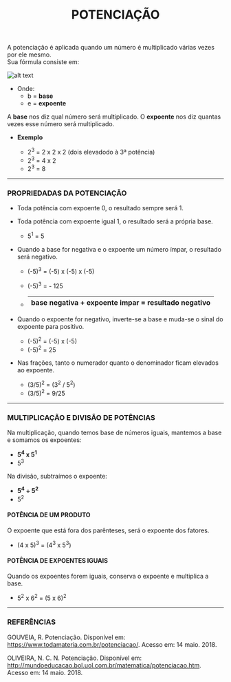 <h1 align = "center">POTENCIAÇÃO</h1>

<br>

A potenciação é aplicada quando um número é multiplicado várias vezes por ele mesmo.<br>
Sua fórmula consiste em:

![alt text](https://raw.githubusercontent.com/ranielcsar/Matematica/master/imagens/potencia.png "Fórmula")

- Onde:
	- b = **base**
	- e = **expoente**

A **base** nos diz qual número será multiplicado. O **expoente** nos diz quantas vezes esse número será multiplicado.

- **Exemplo**

	- 2<sup>3</sup> = 2 x 2 x 2 (dois elevadodo à 3ª potência)
	- 2<sup>3</sup> = 4 x 2
	- 2<sup>3</sup> = 8

___

### PROPRIEDADAS DA POTENCIAÇÃO

- Toda potência com expoente 0, o resultado sempre será 1.
- Toda potência com expoente igual 1, o resultado será a própria base.

	- 5<sup>1</sup> = 5

- Quando a base for negativa e o expoente um número ímpar, o resultado será negativo.

	- (-5)<sup>3</sup> = (-5) x (-5) x (-5)
	- (-5)<sup>3</sup> = - 125
	
 	- | base negativa + expoente impar = resultado negativo
   	  |-
	
- Quando o expoente for negativo, inverte-se a base e muda-se o sinal do expoente para positivo.

	- (-5)<sup>2</sup> = (-5) x (-5)
	- (-5)<sup>2</sup> = 25

- Nas frações, tanto o numerador quanto o denominador ficam elevados ao expoente.

	- (3/5)<sup>2</sup> = (3<sup>2</sup> / 5<sup>2</sup>)
	- (3/5)<sup>2</sup> = 9/25

___

### MULTIPLICAÇÃO E DIVISÃO DE POTÊNCIAS

Na multiplicação, quando temos base de números iguais, mantemos a base e somamos os expoentes:

- <b>5<sup>4</sup> x 5<sup>1</sup></b>
- 5<sup>3</sup>

Na divisão, subtraímos o expoente:

- <b>5<sup>4</sup> ÷ 5<sup>2</sup></b>
- 5<sup>2</sup>


#### POTÊNCIA DE UM PRODUTO

O expoente que está fora dos parênteses, será o expoente dos fatores.

- (4 x 5)<sup>3</sup> = (4<sup>3</sup> x 5<sup>3</sup>)

#### POTÊNCIA DE EXPOENTES IGUAIS

Quando os expoentes forem iguais, conserva o expoente e multiplica a base.

- 5<sup>2</sup> x 6<sup>2</sup> = (5 x 6)<sup>2</sup>

___

### REFERÊNCIAS

GOUVEIA, R. Potenciação. Disponível em: <https://www.todamateria.com.br/potenciacao/>. Acesso em: 14 maio. 2018.

OLIVEIRA, N. C. N. Potenciação. Disponível em: <http://mundoeducacao.bol.uol.com.br/matematica/potenciacao.htm>. Acesso em: 14 maio. 2018.
